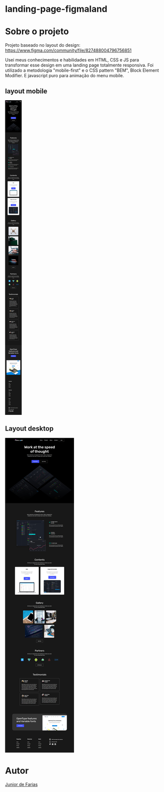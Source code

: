 # landing-page-figmaland

# Sobre o projeto
Projeto baseado no layout do design: https://www.figma.com/community/file/827488004796756851

Usei meus conhecimentos e habilidades em HTML, CSS e JS para transformar esse design em uma landing page totalmente responsiva. Foi utilizado a metodologia "mobile-first" e o CSS pattern "BEM", Block Element Modifier. E javascript puro para animação do menu mobile.

## layout mobile
![mobile](https://github.com/juniordefarias/landing-page-figmaland/blob/main/assets/img/layout-mobile.jpg)

## Layout desktop
![desktop](https://github.com/juniordefarias/landing-page-figmaland/blob/main/assets/img/layout-desktop.jpg)

# Autor
<a href="https://www.linkedin.com/in/junior-farias-b2061b232/">Junior de Farias</a>
